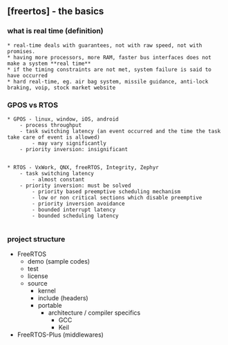 ## [freertos] - the basics

### what is real time (definition)
    * real-time deals with guarantees, not with raw speed, not with promises.
    * having more processors, more RAM, faster bus interfaces does not make a system **real time**
    * if the timing constraints are not met, system failure is said to have occurred
    * hard real-time, eg. air bag system, missile guidance, anti-lock braking, voip, stock market website

### GPOS vs RTOS
    * GPOS - linux, window, iOS, android
        - process throughput
        - task switching latency (an event occurred and the time the task take care of event is allowed)
            - may vary significantly
        - priority inversion: insignificant


    * RTOS - VxWork, QNX, freeRTOS, Integrity, Zephyr
        - task switching latency
            - almost constant
        - priority inversion: must be solved
            - priority based preemptive scheduling mechanism
            - low or non critical sections which disable preemptive
            - priority inversion avoidance
            - bounded interrupt latency
            - bounded scheduling latency


![]()

### project structure
* FreeRTOS
    * demo (sample codes)
    * test
    * license
    * source
        - kernel
        - include (headers)
        - portable
            - architecture / compiler specifics
                - GCC
                - Keil
* FreeRTOS-Plus (middlewares)
